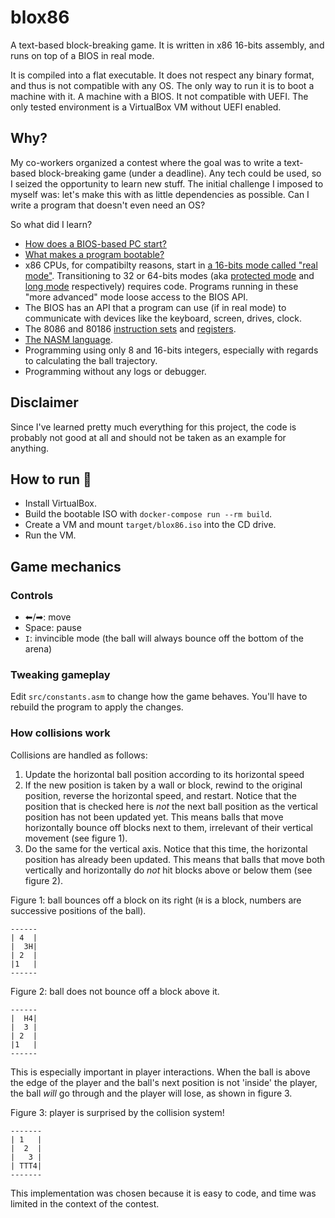 # blox86

A text-based block-breaking game. It is written in x86 16-bits assembly, and
runs on top of a BIOS in real mode.

It is compiled into a flat executable. It does not respect any binary format,
and thus is not compatible with any OS. The only way to run it is to boot a
machine with it. A machine with a BIOS. It not compatible with UEFI. The only
tested environment is a VirtualBox VM without UEFI enabled.

## Why?

My co-workers organized a contest where the goal was to write a text-based
block-breaking game (under a deadline). Any tech could be used, so I seized the
opportunity to learn new stuff. The initial challenge I imposed to myself was:
let's make this with as little dependencies as possible. Can I write a program
that doesn't even need an OS?

So what did I learn?

- [How does a BIOS-based PC
  start?](https://wiki.osdev.org/System_Initialization_(x86))
- [What makes a program
  bootable?](http://mikeos.sourceforge.net/write-your-own-os.html)
- x86 CPUs, for compatibilty reasons, start in [a 16-bits mode called "real
  mode"](https://wiki.osdev.org/Real_mode). Transitioning to 32 or 64-bits modes
  (aka [protected mode](https://wiki.osdev.org/Protected_Mode) and [long
  mode](https://wiki.osdev.org/Long_Mode) respectively) requires code. Programs
  running in these "more advanced" mode loose access to the BIOS API.
- The BIOS has an API that a program can use (if in real mode) to communicate
  with devices like the keyboard, screen, drives, clock.
- The 8086 and 80186 [instruction
  sets](https://en.wikipedia.org/wiki/X86_instruction_listings) and
  [registers](https://en.wikipedia.org/wiki/X86#16-bit).
- [The NASM language](https://www.nasm.us/).
- Programming using only 8 and 16-bits integers, especially with regards to
  calculating the ball trajectory.
- Programming without any logs or debugger.

## Disclaimer

Since I've learned pretty much everything for this project, the code is probably
not good at all and should not be taken as an example for anything.

## How to run 🚀

- Install VirtualBox.
- Build the bootable ISO with `docker-compose run --rm build`.
- Create a VM and mount `target/blox86.iso` into the CD drive.
- Run the VM.

## Game mechanics

### Controls

- ⬅/➡: move
- Space: pause
- `I`: invincible mode (the ball will always bounce off the bottom of the arena)

### Tweaking gameplay

Edit `src/constants.asm` to change how the game behaves. You'll have to rebuild
the program to apply the changes.

### How collisions work

Collisions are handled as follows:
1. Update the horizontal ball position according to its horizontal speed
2. If the new position is taken by a wall or block, rewind to the original
   position, reverse the horizontal speed, and restart. Notice that the position
   that is checked here is *not* the next ball position as the vertical position
   has not been updated yet. This means balls that move horizontally bounce off
   blocks next to them, irrelevant of their vertical movement (see figure 1).
3. Do the same for the vertical axis. Notice that this time, the horizontal
   position has already been updated. This means that balls that move both
   vertically and horizontally do *not* hit blocks above or below them (see
   figure 2).

Figure 1: ball bounces off a block on its right (`H` is a block, numbers are
successive positions of the ball).

```
------
| 4  |
|  3H|
| 2  |
|1   |
------
```

Figure 2: ball does not bounce off a block above it.

```
------
|  H4|
|  3 |
| 2  |
|1   |
------
```

This is especially important in player interactions. When the ball is above the
edge of the player and the ball's next position is not 'inside' the player, the
ball *will* go through and the player will lose, as shown in figure 3.

Figure 3: player is surprised by the collision system!

```
-------
| 1   |
|  2  |
|   3 |
| TTT4|
-------
```

This implementation was chosen because it is easy to code, and time was limited
in the context of the contest.
